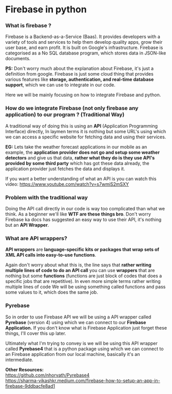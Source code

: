 # Firebase in python

### **What is firebase ?**

Firebase is a Backend-as-a-Service (Baas). It provides developers with a variety of tools and services to help them develop quality apps, grow their user base, and earn profit. It is built on Google's infrastructure. Firebase is categorised as a No SQL database program, which stores data in JSON-like documents.

**PS:** Don't worry much about the explanation about Firebase, it's just a definition from google. Firebase is  just some cloud thing that provides various features like **storage, authentication, and  real-time database support**, which we can use to integrate in our code.

 Here we will be mainly focusing on how to integrate Firebase and python.

### **How do we integrate Firebase (not only firebase any application) to our program ?** (Traditional Way)

A traditional way of doing this is using an **API** (Application Programming Interface) directly,  In laymen terms it is nothing but some URL's using which we can access a specific website for fetching data and using their services.

**EG:** Lets take the weather forecast applications in our mobile as an example, the **application provider does not go and setup some weather detectors** and give us that data, **rather what they do is they use API's provided by some third party** which has got these data already, the application provider just fetches the data and displays it.

If you want a better understanding of what an API is you can watch this video: https://www.youtube.com/watch?v=s7wmiS2mSXY

### **Problem with the traditional way** 

Doing the API call directly in our code is way too complicated than what we think. As a beginner we'll like **WTF are these things bro**. Don't worry Firebase ka docs has suggested an easy way to use their API, it's nothing but an **API Wrapper**.  

### **What are API wrappers?**

**API wrappers** are **language-specific kits or packages that wrap sets of XML API calls into easy-to-use functions**.

Again don't worry about what this is, the line says that **rather writing multiple lines of code to do an API call** you can use **wrappers** that are nothing but some **functions** (functions are just block of codes that does a specific jobs that are repetitive). In even more simple terms rather writing multiple lines of code We will be using something called functions and pass some values to it, which does the same job.

### **Pyrebase**

So in order to use Firebase API we will be using a API wrapper called **Pyrebase** (version 4) using which we can connect to our **Firebase Application.** If you don't know what is Firebase Application just forget these things, I'll cover this up later. 

Ultimately what I'm trying to convey is we will be using this API wrapper called **Pyrebase4** that is a python package using which we can connect to an Firebase application from our local machine, basically it's an intermediate.


<b>Other Resources:</b> <br>
https://github.com/nhorvath/Pyrebase4 <br>
https://sharma-vikashkr.medium.com/firebase-how-to-setup-an-app-in-firebase-9ddbacfe8ad1









